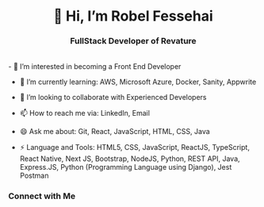 <h1 align="center">👋 Hi, I’m Robel Fessehai</h1>
<h3 align="center">FullStack Developer of Revature</h3>
<br>
- 👀 I’m interested in becoming a Front End Developer

- 🌱 I’m currently learning: AWS, Microsoft Azure, Docker, Sanity, Appwrite
 
- 💞️ I’m looking to collaborate with Experienced Developers
 
- 📫 How to reach me via: LinkedIn, Email
 
- 😄 Ask me about: Git, React, JavaScript, HTML, CSS, Java
 
- ⚡ Language and Tools: HTML5, CSS, JavaScript, ReactJS, TypeScript, React Native, Next JS, Bootstrap, NodeJS, Python, REST API, Java, Express.JS, Python (Programming Language using Django), Jest Postman

<h3 align="left"> Connect with Me </h3>

